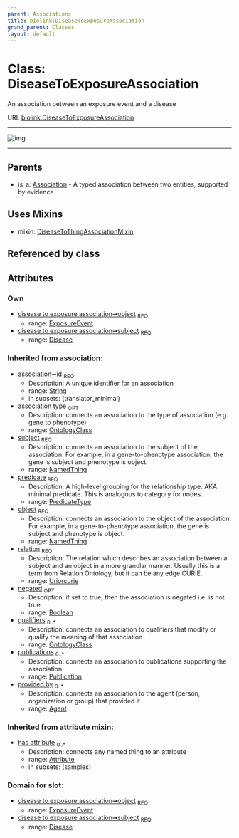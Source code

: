 ```yaml
---
parent: Associations
title: biolink:DiseaseToExposureAssociation
grand_parent: Classes
layout: default
---
```


# Class: DiseaseToExposureAssociation


An association between an exposure event and a disease

URI: [biolink:DiseaseToExposureAssociation](https://w3id.org/biolink/vocab/DiseaseToExposureAssociation)


---

![img](http://yuml.me/diagram/nofunky;dir:TB/class/[Publication],[OntologyClass],[ExposureEvent],[DiseaseToThingAssociationMixin],[ExposureEvent]%3Cobject%201..1-%20[DiseaseToExposureAssociation%7Cid(i):string;predicate(i):predicate_type;relation(i):uriorcurie;negated(i):boolean%20%3F],[Disease]%3Csubject%201..1-%20[DiseaseToExposureAssociation],[DiseaseToExposureAssociation]uses%20-.-%3E[DiseaseToThingAssociationMixin],[Association]%5E-[DiseaseToExposureAssociation],[Disease],[Attribute],[Association],[Agent])

---


## Parents

 *  is_a: [Association](Association.md) - A typed association between two entities, supported by evidence

## Uses Mixins

 *  mixin: [DiseaseToThingAssociationMixin](DiseaseToThingAssociationMixin.md)

## Referenced by class


## Attributes


### Own

 * [disease to exposure association➞object](disease_to_exposure_association_object.md)  <sub>REQ</sub>
    * range: [ExposureEvent](ExposureEvent.md)
 * [disease to exposure association➞subject](disease_to_exposure_association_subject.md)  <sub>REQ</sub>
    * range: [Disease](Disease.md)

### Inherited from association:

 * [association➞id](association_id.md)  <sub>REQ</sub>
    * Description: A unique identifier for an association
    * range: [String](types/String.md)
    * in subsets: (translator_minimal)
 * [association type](association_type.md)  <sub>OPT</sub>
    * Description: connects an association to the type of association (e.g. gene to phenotype)
    * range: [OntologyClass](OntologyClass.md)
 * [subject](subject.md)  <sub>REQ</sub>
    * Description: connects an association to the subject of the association. For example, in a gene-to-phenotype association, the gene is subject and phenotype is object.
    * range: [NamedThing](NamedThing.md)
 * [predicate](predicate.md)  <sub>REQ</sub>
    * Description: A high-level grouping for the relationship type. AKA minimal predicate. This is analogous to category for nodes.
    * range: [PredicateType](types/PredicateType.md)
 * [object](object.md)  <sub>REQ</sub>
    * Description: connects an association to the object of the association. For example, in a gene-to-phenotype association, the gene is subject and phenotype is object.
    * range: [NamedThing](NamedThing.md)
 * [relation](relation.md)  <sub>REQ</sub>
    * Description: The relation which describes an association between a subject and an object in a more granular manner. Usually this is a term from Relation Ontology, but it can be any edge CURIE.
    * range: [Uriorcurie](types/Uriorcurie.md)
 * [negated](negated.md)  <sub>OPT</sub>
    * Description: if set to true, then the association is negated i.e. is not true
    * range: [Boolean](types/Boolean.md)
 * [qualifiers](qualifiers.md)  <sub>0..*</sub>
    * Description: connects an association to qualifiers that modify or qualify the meaning of that association
    * range: [OntologyClass](OntologyClass.md)
 * [publications](publications.md)  <sub>0..*</sub>
    * Description: connects an association to publications supporting the association
    * range: [Publication](Publication.md)
 * [provided by](provided_by.md)  <sub>0..*</sub>
    * Description: connects an association to the agent (person, organization or group) that provided it
    * range: [Agent](Agent.md)

### Inherited from attribute mixin:

 * [has attribute](has_attribute.md)  <sub>0..*</sub>
    * Description: connects any named thing to an attribute
    * range: [Attribute](Attribute.md)
    * in subsets: (samples)

### Domain for slot:

 * [disease to exposure association➞object](disease_to_exposure_association_object.md)  <sub>REQ</sub>
    * range: [ExposureEvent](ExposureEvent.md)
 * [disease to exposure association➞subject](disease_to_exposure_association_subject.md)  <sub>REQ</sub>
    * range: [Disease](Disease.md)
